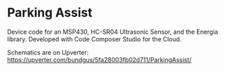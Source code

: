 # Parking Assist
Device code for an MSP430, HC-SR04 Ultrasonic Sensor, and the Energia library.  Developed with Code Composer Studio for the Cloud.

Schematics are on Upverter:  https://upverter.com/bundgus/5fa28003fb02d711/ParkingAssist/

